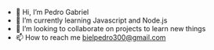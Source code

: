 - 👋 Hi, I’m Pedro Gabriel
- 🌱 I’m currently learning Javascript and Node.js
- 💞️ I’m looking to collaborate on projects to learn new things
- 📫 How to reach me bielpedro300@gmail.com

<!---
pedrogabriel2002/pedrogabriel2002 is a ✨ special ✨ repository because its `README.md` (this file) appears on your GitHub profile.
You can click the Preview link to take a look at your changes.
--->
